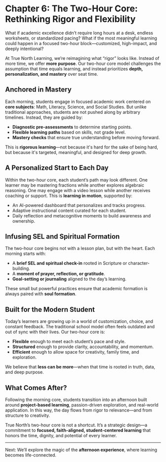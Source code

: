 # Chapter 6: The Two-Hour Core: Rethinking Rigor and Flexibility

What if academic excellence didn’t require long hours at a desk, endless worksheets, or standardized pacing? What if the most meaningful learning could happen in a focused two-hour block—customized, high-impact, and deeply intentional?

At True North Learning, we’re reimagining what “rigor” looks like. Instead of more time, we offer **more purpose**. Our two-hour core model challenges the assumption that time equals learning, and instead prioritizes **depth, personalization, and mastery** over seat time.

## Anchored in Mastery

Each morning, students engage in focused academic work centered on **core subjects**: Math, Literacy, Science, and Social Studies. But unlike traditional approaches, students are not pushed along by arbitrary timelines. Instead, they are guided by:

- **Diagnostic pre-assessments** to determine starting points.
- **Flexible learning paths** based on skills, not grade level.
- **Mastery checks** that ensure true understanding before moving forward.

This is **rigorous learning**—not because it's hard for the sake of being hard, but because it's targeted, meaningful, and designed for deep growth.

## A Personalized Start to Each Day

Within the two-hour core, each student’s path may look different. One learner may be mastering fractions while another explores algebraic reasoning. One may engage with a video lesson while another receives coaching or support. This is **learning in motion**, supported by:

- An AI-powered dashboard that personalizes and tracks progress.
- Adaptive instructional content curated for each student.
- Daily reflection and metacognitive moments to build awareness and ownership.

## Infusing SEL and Spiritual Formation

The two-hour core begins not with a lesson plan, but with the heart. Each morning starts with:

- A **brief SEL and spiritual check-in** rooted in Scripture or character-building.
- A **moment of prayer, reflection, or gratitude**.
- **Goal-setting or journaling** aligned to the day’s learning.

These small but powerful practices ensure that academic formation is always paired with **soul formation**.

## Built for the Modern Student

Today’s learners are growing up in a world of customization, choice, and constant feedback. The traditional school model often feels outdated and out of sync with their lives. Our two-hour core is:

- **Flexible** enough to meet each student’s pace and style.
- **Structured** enough to provide clarity, accountability, and momentum.
- **Efficient** enough to allow space for creativity, family time, and exploration.

We believe that **less can be more**—when that time is rooted in truth, data, and deep purpose.

## What Comes After?

Following the morning core, students transition into an afternoon built around **project-based learning**, passion-driven exploration, and real-world application. In this way, the day flows from rigor to relevance—and from structure to creativity.

True North’s two-hour core is not a shortcut. It’s a strategic design—a commitment to **focused, faith-aligned, student-centered learning** that honors the time, dignity, and potential of every learner.

---

Next: We’ll explore the magic of the **afternoon experience**, where learning becomes life-connected.
